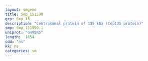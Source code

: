 ```yaml
---
layout: smgene
title: Smp_151590
grp: Smp_15
description: "Centrosomal protein of 135 kDa (Cep135 protein)"
smp: Smp_151590.1
uniprot: "G4V5N5"
length:  1854
cdd: "ns"
kk: ns
categories: sm
---
```


